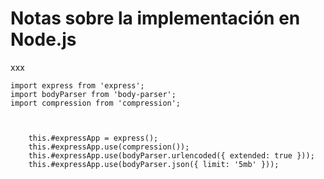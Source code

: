 # Notas sobre la implementación en Node.js

xxx

```
import express from 'express';
import bodyParser from 'body-parser';
import compression from 'compression';



    this.#expressApp = express();
    this.#expressApp.use(compression());
    this.#expressApp.use(bodyParser.urlencoded({ extended: true }));
    this.#expressApp.use(bodyParser.json({ limit: '5mb' }));



```
